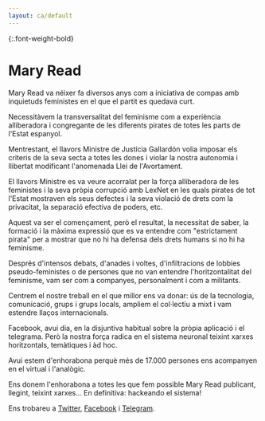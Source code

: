 ```yaml
---
layout: ca/default
---
```


{:.font-weight-bold}
# Mary Read

Mary Read va néixer fa diversos anys com a iniciativa de compas amb inquietuds feministes en el que el partit es quedava curt.

Necessitàvem la transversalitat del feminisme com a experiència alliberadora i congregante de les diferents pirates de totes les parts de l'Estat espanyol.

Mentrestant, el llavors Ministre de Justícia Gallardón volia imposar els criteris de la seva secta a totes les dones i violar la nostra autonomia i llibertat modificant l'anomenada Llei de l'Avortament. 

El llavors Ministre es va veure acorralat per la força alliberadora de les feministes i la seva pròpia corrupció amb LexNet en les quals pirates de tot l'Estat mostraven els seus defectes i la seva violació de drets com la privacitat, la separació efectiva de poders, etc.

Aquest va ser el començament, però el resultat, la necessitat de saber, la formació i la màxima expressió que es va entendre com "estrictament pirata" per a mostrar que no hi ha defensa dels drets humans si no hi ha feminisme.

Després d'intensos debats, d'anades i voltes, d'infiltracions de lobbies pseudo-feministes o de persones que no van entendre l'horitzontalitat del feminisme, vam ser com a companyes, personalment i com a militants.

Centrem el nostre treball en el que millor ens va donar: ús de la tecnologia, comunicació, grups i grups locals, ampliem el col·lectiu a mixt i vam estendre llaços internacionals.

Facebook, avui dia, en la disjuntiva habitual sobre la pròpia aplicació i el telegrama. Però la nostra força radica en el sistema neuronal teixint xarxes horitzontals, temàtiques i àd hoc.

Avui estem d'enhorabona perquè més de 17.000 persones ens acompanyen en el virtual i l'analògic.

Ens donem l'enhorabona a totes les que fem possible Mary Read publicant, llegint, teixint xarxes... En definitiva: hackeando el sistema!

Ens trobareu a [Twitter](https://twitter.com/MaryReadP), [Facebook](https://www.facebook.com/MaryReadP/) i [Telegram](https://t.me/feminismos).